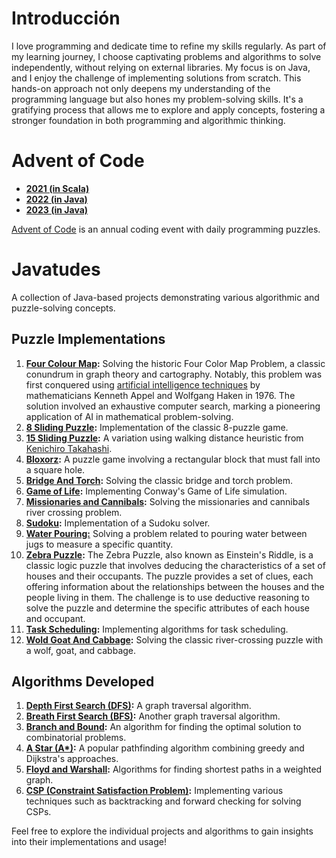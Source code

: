 # Introducción

I love programming and dedicate time to refine my skills regularly. As part of my learning journey, I choose captivating
problems and algorithms to solve independently, without relying on external libraries. My focus is on Java, and I enjoy
the challenge of implementing solutions from scratch. This hands-on approach not only deepens my understanding of the
programming language but also hones my problem-solving skills. It's a gratifying process that allows me to explore and
apply concepts, fostering a stronger foundation in both programming and algorithmic thinking.

# Advent of Code

- **[2021 (in Scala)](https://adventofcode.com/2021)**
- **[2022 (in Java)](https://adventofcode.com/2022)**
- **[2023 (in Java)](https://adventofcode.com/2023)**

[Advent of Code](https://adventofcode.com/) is an annual coding event with daily programming puzzles.

# Javatudes

A collection of Java-based projects demonstrating various algorithmic and puzzle-solving concepts.

## Puzzle Implementations

1. **[Four Colour Map](https://en.wikipedia.org/wiki/Four_color_theorem):** Solving the historic Four Color Map Problem,
   a classic conundrum in graph theory and cartography. Notably, this problem was first conquered
   using [artificial intelligence techniques](https://en.wikipedia.org/wiki/Four_color_theorem#Proof) by mathematicians
   Kenneth Appel and Wolfgang Haken in 1976. The solution involved an exhaustive computer search, marking a pioneering
   application of AI in mathematical problem-solving.
2. **[8 Sliding Puzzle](https://en.wikipedia.org/wiki/15_puzzle):** Implementation of the classic 8-puzzle game.
3. **[15 Sliding Puzzle](https://en.wikipedia.org/wiki/15_puzzle):** A variation using walking distance heuristic
   from [Kenichiro Takahashi](https://computerpuzzle.net/english/15puzzle/wd.gif).
4. **[Bloxorz](https://en.wikipedia.org/wiki/Bloxorz):** A puzzle game involving a rectangular block that must fall into
   a square hole.
5. **[Bridge And Torch](https://en.wikipedia.org/wiki/Bridge_and_torch_problem):** Solving the classic bridge and torch
   problem.
6. **[Game of Life](https://en.wikipedia.org/wiki/Conway%27s_Game_of_Life):** Implementing Conway's Game of Life
   simulation.
7. **[Missionaries and Cannibals](https://en.wikipedia.org/wiki/Missionaries_and_cannibals):** Solving the missionaries
   and cannibals river crossing problem.
8. **[Sudoku](https://en.wikipedia.org/wiki/Sudoku_solving_algorithms):** Implementation of a Sudoku solver.
9. **[Water Pouring:](https://en.wikipedia.org/wiki/Water_pouring_puzzle)** Solving a problem related to pouring water between jugs to measure a specific quantity.
10. **[Zebra Puzzle](https://en.wikipedia.org/wiki/Zebra_Puzzle):** The Zebra Puzzle, also known as Einstein's Riddle,
    is a classic logic puzzle that involves
    deducing the characteristics of a set of houses and their occupants. The puzzle provides a set of clues, each
    offering information about the relationships between the houses and the people living in them. The challenge is to
    use deductive reasoning to solve the puzzle and determine the specific attributes of each house and occupant.
11. **[Task Scheduling](https://en.wikipedia.org/wiki/Task_scheduling):** Implementing algorithms for task scheduling.
12. **[Wold Goat And Cabbage](https://en.wikipedia.org/wiki/Wolf,_goat,_and_cabbage_problem):** Solving the classic
    river-crossing puzzle with a wolf, goat, and cabbage.

## Algorithms Developed

1. **[Depth First Search (DFS)](https://en.wikipedia.org/wiki/Depth-first_search):** A graph traversal algorithm.
2. **[Breath First Search (BFS)](https://en.wikipedia.org/wiki/Breadth-first_search):** Another graph traversal algorithm.
3. **[Branch and Bound](https://en.wikipedia.org/wiki/Branch_and_bound):** An algorithm for finding the optimal solution
   to combinatorial problems.
4. **[A Star (A*)](https://en.wikipedia.org/wiki/A*_search_algorithm):** A popular pathfinding algorithm combining
   greedy and Dijkstra's approaches.
5. **[Floyd and Warshall](https://en.wikipedia.org/wiki/Floyd%E2%80%93Warshall_algorithm):** Algorithms for finding
   shortest paths in a weighted graph.
6. **[CSP (Constraint Satisfaction Problem)](https://en.wikipedia.org/wiki/Constraint_satisfaction_problem):**
   Implementing various techniques such as backtracking and forward checking
   for solving CSPs.

Feel free to explore the individual projects and algorithms to gain insights into their implementations and usage!
